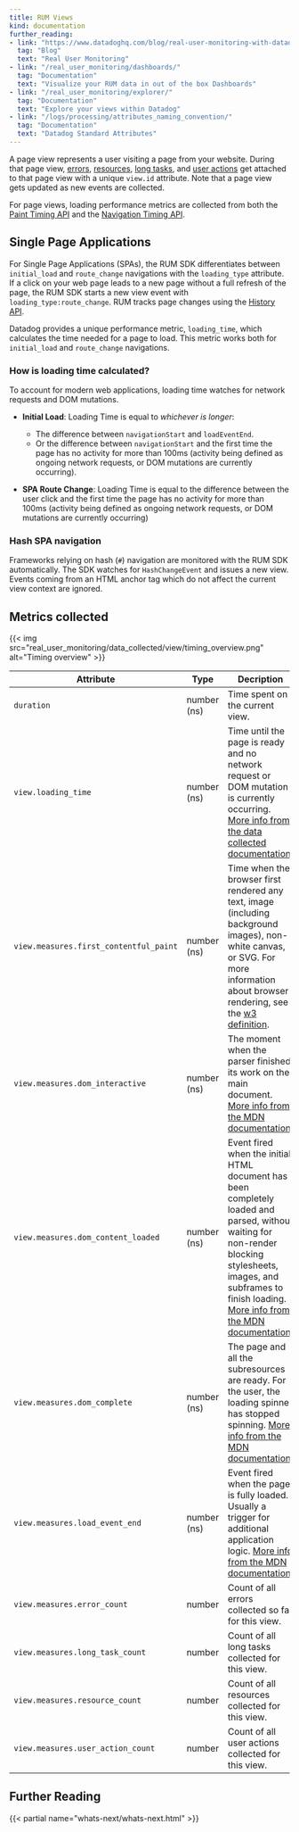 ```yaml
---
title: RUM Views
kind: documentation
further_reading:
- link: "https://www.datadoghq.com/blog/real-user-monitoring-with-datadog/"
  tag: "Blog"
  text: "Real User Monitoring"
- link: "/real_user_monitoring/dashboards/"
  tag: "Documentation"
  text: "Visualize your RUM data in out of the box Dashboards"
- link: "/real_user_monitoring/explorer/"
  tag: "Documentation"
  text: "Explore your views within Datadog"
- link: "/logs/processing/attributes_naming_convention/"
  tag: "Documentation"
  text: "Datadog Standard Attributes"
---
```


A page view represents a user visiting a page from your website. During that page view, [errors][1], [resources][2], [long tasks][3], and [user actions][4] get attached to that page view with a unique `view.id` attribute. Note that a page view gets updated as new events are collected.

For page views, loading performance metrics are collected from both the [Paint Timing API][5] and the [Navigation Timing API][6].

## Single Page Applications

For Single Page Applications (SPAs), the RUM SDK differentiates between `initial_load` and `route_change` navigations with the `loading_type` attribute. If a click on your web page leads to a new page without a full refresh of the page, the RUM SDK starts a new view event with `loading_type:route_change`. RUM tracks page changes using the [History API][7].

Datadog provides a unique performance metric, `loading_time`, which calculates the time needed for a page to load. This metric works both for `initial_load` and `route_change` navigations.

### How is loading time calculated?

To account for modern web applications, loading time watches for network requests and DOM mutations.

* **Initial Load**: Loading Time is equal to *whichever is longer*:

    - The difference between `navigationStart` and `loadEventEnd`.
    - Or the difference between `navigationStart` and the first time the page has no activity for more than 100ms (activity being defined as ongoing network requests, or DOM mutations are currently occurring).

* **SPA Route Change**: Loading Time is equal to the difference between the user click and the first time the page has no activity for more than 100ms (activity being defined as ongoing network requests, or DOM mutations are currently occurring)

### Hash SPA navigation

Frameworks relying on hash (`#`) navigation are monitored with the RUM SDK automatically. The SDK watches for `HashChangeEvent` and issues a new view. Events coming from an HTML anchor tag which do not affect the current view context are ignored.

## Metrics collected

{{< img src="real_user_monitoring/data_collected/view/timing_overview.png" alt="Timing overview"  >}}

| Attribute                              | Type        | Decription                                                                                                                                                                                                                 |
|----------------------------------------|-------------|----------------------------------------------------------------------------------------------------------------------------------------------------------------------------------------------------------------------------|
| `duration`                             | number (ns) | Time spent on the current view.                                                                                                                                                                                                  |
| `view.loading_time`                             | number (ns) | Time until the page is ready and no network request or DOM mutation is currently occurring. [More info from the data collected documentation][8]|
| `view.measures.first_contentful_paint` | number (ns) | Time when the browser first rendered any text, image (including background images), non-white canvas, or SVG. For more information about browser rendering, see the [w3 definition][9].                                                                                            |
| `view.measures.dom_interactive`        | number (ns) | The moment when the parser finished its work on the main document. [More info from the MDN documentation][10]                                                                                                               |
| `view.measures.dom_content_loaded`     | number (ns) | Event fired when the initial HTML document has been completely loaded and parsed, without waiting for non-render blocking stylesheets, images, and subframes to finish loading. [More info from the MDN documentation][11]. |
| `view.measures.dom_complete`           | number (ns) | The page and all the subresources are ready. For the user, the loading spinner has stopped spinning. [More info from the MDN documentation][12]                                                                             |
| `view.measures.load_event_end`         | number (ns) | Event fired when the page is fully loaded. Usually a trigger for additional application logic. [More info from the MDN documentation][13]                                                                                   |
| `view.measures.error_count`            | number      | Count of all errors collected so far for this view.                                                                                                                                                                        |
| `view.measures.long_task_count`        | number      | Count of all long tasks collected for this view.                                                                                                                                                                           |
| `view.measures.resource_count`         | number      | Count of all resources collected for this view.                                                                                                                                                                            |
| `view.measures.user_action_count`      | number      | Count of all user actions collected for this view.                                                                                                                                                                         |

## Further Reading

{{< partial name="whats-next/whats-next.html" >}}

[1]: /real_user_monitoring/data_collected/error/
[2]: /real_user_monitoring/data_collected/resource/
[3]: /real_user_monitoring/data_collected/long_task/
[4]: /real_user_monitoring/data_collected/user_action/
[5]: https://www.w3.org/TR/paint-timing/
[6]: https://www.w3.org/TR/navigation-timing/#sec-navigation-timing
[7]: https://developer.mozilla.org/en-US/docs/Web/API/History
[8]: /real_user_monitoring/data_collected/view/#how-is-loading-time-calculated
[9]: https://www.w3.org/TR/paint-timing/#sec-terminology
[10]: https://developer.mozilla.org/en-US/docs/Web/API/PerformanceTiming/domInteractive
[11]: https://developer.mozilla.org/en-US/docs/Web/API/Document/DOMContentLoaded_event
[12]: https://developer.mozilla.org/en-US/docs/Web/API/Window/DOMContentLoaded_event
[13]: https://developer.mozilla.org/en-US/docs/Web/API/Window/load_event
